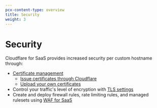 ```yaml
---
pcx-content-type: overview
title: Security
weight: 3
---
```

 
# Security
 
Cloudflare for SaaS provides increased security per custom hostname through:
 
* [Certificate management](/cloudflare-for-saas/security/certificate-management/)
    * [Issue certificates through Cloudflare](/cloudflare-for-saas/security/certificate-management/issue-and-validate/)
    * [Upload your own certificates](/cloudflare-for-saas/security/certificate-management/custom-certificates/)
* Control your traffic's level of encryption with [TLS settings](/cloudflare-for-saas/security/certificate-management/enforce-mtls/)
* Create and deploy firewall rules, rate limiting rules, and managed rulesets using [WAF for SaaS](/cloudflare-for-saas/security/waf-for-saas/)
